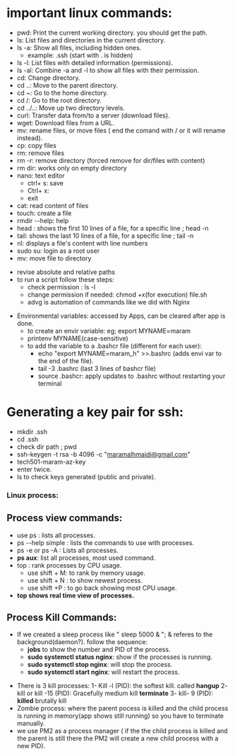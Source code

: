# important linux commands:

- pwd: Print the current working directory. you should get the path.
- ls: List files and directories in the current directory.
- ls -a: Show all files, including hidden ones.
  - example: .ssh (start with . is hidden)
- ls -l: List files with detailed information (permissions).
- ls -al: Combine -a and -l to show all files with their permission.
- cd: Change directory.
- cd ..: Move to the parent directory.
- cd ~: Go to the home directory.
- cd /: Go to the root directory.
- cd ../..: Move up two directory levels.
- curl: Transfer data from/to a server (download files).
- wget: Download files from a URL.
- mv: rename files, or move files ( end the comand with / or it will rename instead). 
- cp: copy files  
- rm: remove files
- rm -r: remove directory (forced remove for dir/files with content)
- rm dir: works only on empty directory
- nano: text editor 
  - ctrl+ s: save 
  - Ctrl+ x:
  - exit
- cat: read content of files
- touch: create a file
- rmdir --help: help
- head : shows the first 10 lines of a file, for a specific line ; head -n
- tail: shows the last 10 lines of a file, for a specific line ; tail -n
- nl: displays a file's content with line numbers
- sudo su: login as a root user
- mv: move file to directory 
* revise absolute and relative paths
* to run a script follow these steps:
    - check permission : ls -l
    - change permission if needed: chmod +x(for execution) file.sh
    - advg is automation of commands like we did with Nginx 
- Environmental variables: accessed by Apps, can be cleared after app is done.
    - to create an envir variable: eg; export MYNAME=maram
    - printenv MYNAME(case-sensitive)
    - to add the variable to a .bashcr file (different for each user):
      - echo "export MYNAME=maram_h" >>.bashrc (adds envi var to the end of the file).
      - tail -3 .bashrc (last 3 lines of bashcr file)
      - source .bashcr: apply updates to .bashrc without restarting your terminal


# Generating a key pair for ssh:
- mkdir .ssh
- cd .ssh
- check dir path ; pwd 
- ssh-keygen -t rsa -b 4096 -c "maramalhmaidi@gmail.com"
- tech501-maram-az-key
- enter twice. 
- ls to check keys generated (public and private).


### Linux process:
## Process view commands:
- use ps : lists all processes.
- ps --help simple : lists the commands to use with processes.
- ps -e or ps -A : Lists all processes.
- **ps aux**: list all processes, most used command.
- top : rank processes by CPU usage.
    - use shift + M: to rank by memory usage.
    - use shift + N : to show newest process.
    - use shift +P : to go back showing most CPU usage.
- **top shows real time view of processes.**

## Process Kill Commands:
* If we created a sleep process like " sleep 5000 & "; & referes to the background(daemon?). follow the sequence:
  - **jobs** to show the number and PID of the process. 
  - **sudo systemctl status nginx**: show if the processes is running. 
  - **sudo systemctl stop nginx**: will stop the process.
  - **sudo systemctl start nginx**: will restart the process.
- There is 3 kill processes:
    1- Kill -l (PID): the softest kill. called **hangup**
    2- kill or kill -15 (PID): Gracefully medium kill **terminate**
    3- kill- 9 (PID): **killed** brutally kill
- Zombie process: where the parent pocess is killed and the child process is running in memory(app shows still running) so you have to terminate manually. 
- we use PM2 as a process manager ( if the the child process is killed and the parent is still there the PM2 will create a new child process with a new PID). 



